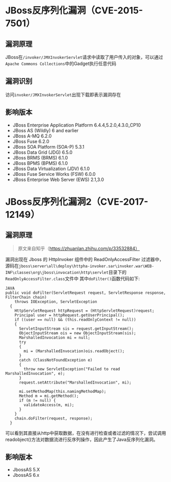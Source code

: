 # JBoss反序列化漏洞（CVE-2015-7501）

## 漏洞原理

JBoss在`/invoker/JMXInvokerServlet`请求中读取了用户传入的对象，可以通过`Apache Commons Collections`中的Gadget执行任意代码

## 漏洞识别

访问`invoker/JMXInvokerServlet`出现下载即表示漏洞存在

## 影响版本

- JBoss Enterprise Application Platform 6.4.4,5.2.0,4.3.0_CP10
- JBoss AS (Wildly) 6 and earlier
- JBoss A-MQ 6.2.0
- JBoss Fuse 6.2.0
- JBoss SOA Platform (SOA-P) 5.3.1
- JBoss Data Grid (JDG) 6.5.0
- JBoss BRMS (BRMS) 6.1.0
- JBoss BPMS (BPMS) 6.1.0
- JBoss Data Virtualization (JDV) 6.1.0
- JBoss Fuse Service Works (FSW) 6.0.0
- JBoss Enterprise Web Server (EWS) 2.1,3.0



# JBoss反序列化漏洞2（CVE-2017-12149）

## 漏洞原理

> 原文来自知乎（https://zhuanlan.zhihu.com/p/33532884）

漏洞出现在 Jboss 的 HttpInvoker 组件中的 ReadOnlyAccessFilter 过滤器中，源码在`jboss\server\all\deploy\httpha-invoker.sar\invoker.war\WEB-INF\classes\org\jboss\invocation\http\servlet`目录下的`ReadOnlyAccessFilter.class`文件中
其中`doFilter()`函数代码如下:

```
JAVA
public void doFilter(ServletRequest request, ServletResponse response, FilterChain chain)
    throws IOException, ServletException
  {
    HttpServletRequest httpRequest = (HttpServletRequest)request;
    Principal user = httpRequest.getUserPrincipal();
    if ((user == null) && (this.readOnlyContext != null))
    {
      ServletInputStream sis = request.getInputStream();
      ObjectInputStream ois = new ObjectInputStream(sis);
      MarshalledInvocation mi = null;
      try
      {
        mi = (MarshalledInvocation)ois.readObject();
      }
      catch (ClassNotFoundException e)
      {
        throw new ServletException("Failed to read MarshalledInvocation", e);
      }
      request.setAttribute("MarshalledInvocation", mi);

      mi.setMethodMap(this.namingMethodMap);
      Method m = mi.getMethod();
      if (m != null) {
        validateAccess(m, mi);
      }
    }
    chain.doFilter(request, response);
  }
```

可以看到其直接从http中获取数据，在没有进行检查或者过滤的情况下，尝试调用readobject()方法对数据流进行反序列操作，因此产生了Java反序列化漏洞。

## 影响版本

- JbossAS 5.X
- JbossAS 6.x